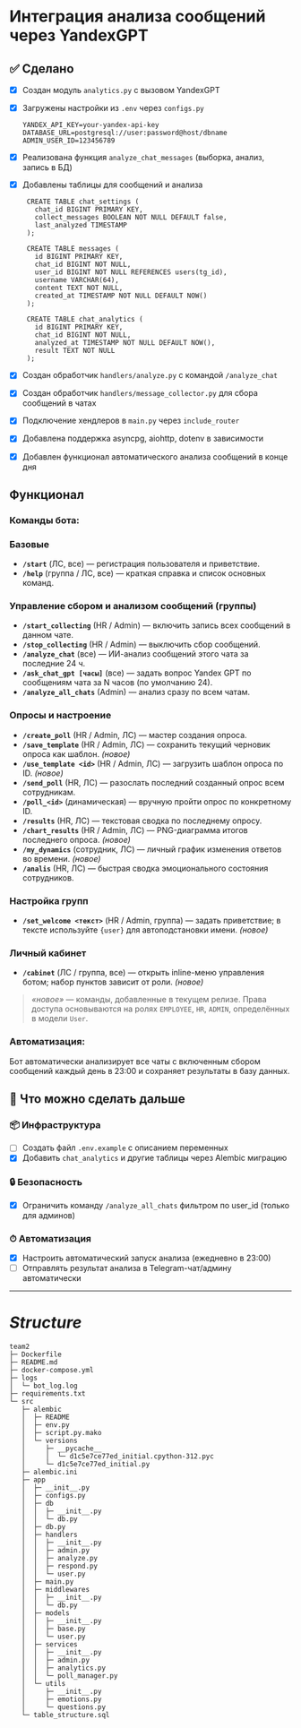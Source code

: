 # Интеграция анализа сообщений через YandexGPT

## ✅ Сделано

- [x] Создан модуль `analytics.py` с вызовом YandexGPT
- [x] Загружены настройки из `.env` через `configs.py`

   ```
   YANDEX_API_KEY=your-yandex-api-key
   DATABASE_URL=postgresql://user:password@host/dbname
   ADMIN_USER_ID=123456789
   ```

- [x] Реализована функция `analyze_chat_messages` (выборка, анализ, запись в БД)
- [x] Добавлены таблицы для сообщений и анализа
   ```
    CREATE TABLE chat_settings (
      chat_id BIGINT PRIMARY KEY,
      collect_messages BOOLEAN NOT NULL DEFAULT false,
      last_analyzed TIMESTAMP
    );

    CREATE TABLE messages (
      id BIGINT PRIMARY KEY,
      chat_id BIGINT NOT NULL,
      user_id BIGINT NOT NULL REFERENCES users(tg_id),
      username VARCHAR(64),
      content TEXT NOT NULL,
      created_at TIMESTAMP NOT NULL DEFAULT NOW()
    );

    CREATE TABLE chat_analytics (
      id BIGINT PRIMARY KEY,
      chat_id BIGINT NOT NULL,
      analyzed_at TIMESTAMP NOT NULL DEFAULT NOW(),
      result TEXT NOT NULL
    );
   ```

- [x] Создан обработчик `handlers/analyze.py` с командой `/analyze_chat`
- [x] Создан обработчик `handlers/message_collector.py` для сбора сообщений в чатах
- [x] Подключение хендлеров в `main.py` через `include_router`
- [x] Добавлена поддержка asyncpg, aiohttp, dotenv в зависимости
- [x] Добавлен функционал автоматического анализа сообщений в конце дня

## Функционал

### Команды бота:

### Базовые

* **`/start`** (ЛС, все) — регистрация пользователя и приветствие.
* **`/help`** (группа / ЛС, все) — краткая справка и список основных команд.

### Управление сбором и анализом сообщений (группы)

* **`/start_collecting`** (HR / Admin) — включить запись всех сообщений в данном чате.
* **`/stop_collecting`** (HR / Admin) — выключить сбор сообщений.
* **`/analyze_chat`** (все) — ИИ-анализ сообщений этого чата за последние 24 ч.
* **`/ask_chat_gpt [часы]`** (все) — задать вопрос Yandex GPT по сообщениям чата за N часов (по умолчанию 24).
* **`/analyze_all_chats`** (Admin) — анализ сразу по всем чатам.

### Опросы и настроение

* **`/create_poll`** (HR / Admin, ЛС) — мастер создания опроса.
* **`/save_template`** (HR / Admin, ЛС) — сохранить текущий черновик опроса как шаблон. *(новое)*
* **`/use_template <id>`** (HR / Admin, ЛС) — загрузить шаблон опроса по ID. *(новое)*
* **`/send_poll`** (HR, ЛС) — разослать последний созданный опрос всем сотрудникам.
* **`/poll_<id>`** (динамическая) — вручную пройти опрос по конкретному ID.
* **`/results`** (HR, ЛС) — текстовая сводка по последнему опросу.
* **`/chart_results`** (HR / Admin, ЛС) — PNG-диаграмма итогов последнего опроса. *(новое)*
* **`/my_dynamics`** (сотрудник, ЛС) — личный график изменения ответов во времени. *(новое)*
* **`/analis`** (HR, ЛС) — быстрая сводка эмоционального состояния сотрудников.

### Настройка групп

* **`/set_welcome <текст>`** (HR / Admin, группа) — задать приветствие; в тексте используйте `{user}` для автоподстановки имени. *(новое)*

### Личный кабинет

* **`/cabinet`** (ЛС / группа, все) — открыть inline-меню управления ботом; набор пунктов зависит от роли. *(новое)*


> *«новое»* — команды, добавленные в текущем релизе.
> Права доступа основываются на ролях `EMPLOYEE`, `HR`, `ADMIN`, определённых в модели `User`.


### Автоматизация:

Бот автоматически анализирует все чаты с включенным сбором сообщений каждый день в 23:00 и сохраняет результаты в базу данных.

## 🔲 Что можно сделать дальше

### 📦 Инфраструктура

- [ ] Создать файл `.env.example` с описанием переменных
- [x] Добавить `chat_analytics` и другие таблицы через Alembic миграцию

### 🔒 Безопасность

- [x] Ограничить команду `/analyze_all_chats` фильтром по user_id (только для админов)

### ⏱ Автоматизация

- [x] Настроить автоматический запуск анализа (ежедневно в 23:00)
- [ ] Отправлять результат анализа в Telegram-чат/админу автоматически

---

# *Structure*

```
team2
├─ Dockerfile
├─ README.md
├─ docker-compose.yml
├─ logs
│  └─ bot_log.log
├─ requirements.txt
└─ src
   ├─ alembic
   │  ├─ README
   │  ├─ env.py
   │  ├─ script.py.mako
   │  └─ versions
   │     ├─ __pycache__
   │     │  └─ d1c5e7ce77ed_initial.cpython-312.pyc
   │     └─ d1c5e7ce77ed_initial.py
   ├─ alembic.ini
   ├─ app
   │  ├─ __init__.py
   │  ├─ configs.py
   │  ├─ db
   │  │  ├─ __init__.py
   │  │  └─ db.py
   │  ├─ db.py
   │  ├─ handlers
   │  │  ├─ __init__.py
   │  │  ├─ admin.py
   │  │  ├─ analyze.py
   │  │  ├─ respond.py
   │  │  └─ user.py
   │  ├─ main.py
   │  ├─ middlewares
   │  │  ├─ __init__.py
   │  │  └─ db.py
   │  ├─ models
   │  │  ├─ __init__.py
   │  │  ├─ base.py
   │  │  └─ user.py
   │  ├─ services
   │  │  ├─ __init__.py
   │  │  ├─ admin.py
   │  │  ├─ analytics.py
   │  │  └─ poll_manager.py
   │  └─ utils
   │     ├─ __init__.py
   │     ├─ emotions.py
   │     └─ questions.py
   └─ table_structure.sql

```
